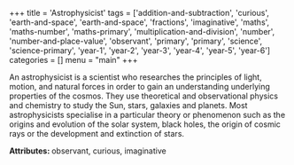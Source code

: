 +++
title = 'Astrophysicist'
tags = ['addition-and-subtraction', 'curious', 'earth-and-space', 'earth-and-space', 'fractions', 'imaginative', 'maths', 'maths-number', 'maths-primary', 'multiplication-and-division', 'number', 'number-and-place-value', 'observant', 'primary', 'primary', 'science', 'science-primary', 'year-1', 'year-2', 'year-3', 'year-4', 'year-5', 'year-6']
categories = []
menu = "main"
+++

An astrophysicist is a scientist who researches the principles of light, motion, and natural forces in order to gain an understanding underlying properties of the cosmos. They use theoretical and observational physics and chemistry to study the Sun, stars, galaxies and planets. Most astrophysicists specialise in a particular theory or phenomenon such as the origins and evolution of the solar system, black holes, the origin of cosmic rays or the development and extinction of stars.

<strong>Attributes: </strong>observant, curious, imaginative
